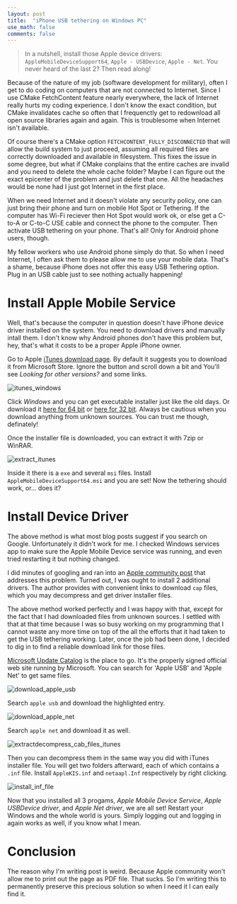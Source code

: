 ```yaml
---
layout: post
title:  "iPhone USB tethering on Windows PC"
use_math: false
comments: false
---
```


> In a nutshell, install those Apple device drivers:
`AppleMobileDeviceSupport64`, `Apple - USBDevice`, `Apple - Net`.
You never heard of the last 2? Then read along!

Because of the nature of my job (software development for military), often I get
to do coding on computers that are not connected to Internet.
Since I use CMake FetchContent feature nearly everywhere, the lack of Internet
really hurts my coding experience.
I don't know the exact condition, but CMake invalidates cache so often that I
frequenctly get to redownload all open source libraries again and again.
This is troublesome when Internet isn't available.

Of course there's a CMake option `FETCHCONTENT_FULLY_DISCONNECTED` that will
allow the build system to just proceed, assuming all required files are
correctly downloaded and available in filesystem.
This fixes the issue in some degree, but what if CMake conplains that the entire
caches are invalid and you need to delete the whole cache folder?
Maybe I can figure out the exact epicenter of the problem and just delete that
one.
All the headaches would be none had I just got Internet in the first place.

When we need Internet and it doesn't violate any security policy, one can just
bring their phone and turn on mobile Hot Spot or Tethering.
If the computer has Wi-Fi reciever then Hot Spot would work ok, or else get a
C-to-A or C-to-C USE cable and connect the phone to the computer.
Then activate USB tethering on your phone.
That's all!
Only for Android phone users, though.

My fellow workers who use Android phone simply do that.
So when I need Internet, I often ask them to please allow me to use your mobile
data.
That's a shame, because iPhone does not offer this easy USB Tethering option.
Plug in an USB cable just to see nothing actually happening!

# Install Apple Mobile Service

Well, that's because the computer in question doesn't have iPhone device driver
installed on the system.
You need to download drivers and manually intall them.
I don't know why Android phones don't have this problem but, hey, that's what it
costs to be a proper Apple iPhone owner.

Go to Apple [iTunes download page](https://www.apple.com/itunes/).
By default it suggests you to download it from Microsoft Store.
Ignore the button and scroll down a bit and You'll see
*Looking for other versions?* and some links.

![itunes_windows](/assets/images/misc_01/itunes_windows.jpg)<br>

Click *Windows* and you can get executable installer just like the old days.
Or download it [here for 64 bit](https://www.apple.com/itunes/download/win64) or
[here for 32 bit](https://www.apple.com/itunes/download/win32).
Always be cautious when you download anything from unknown sources.
You can trust me though, definately!

Once the installer file is downloaded, you can extract it with 7zip or WinRAR.

![extract_itunes](/assets/images/misc_01/extract_itunes.png)<br>

Inside it there is a `exe` and several `msi` files.
Install `AppleMobileDeviceSupport64.msi` and you are set!
Now the tethering should work, or... does it?

# Install Device Driver

The above method is what most blog posts suggest if you search on Google.
Unfortunately it didn't work for me.
I checked Windows services app to make sure the Apple Mobile Device service was running, and even tried restarting it but nothing changed.

I did minutes of googling and ran into an [Apple community post](https://discussions.apple.com/thread/255478610) that addresses this problem.
Turned out, I was ought to install 2 additional drivers.
The author provides with convenient links to download `cap` files, which you may decompress and get driver installer files.

The above method worked perfectly and I was happy with that, except for the fact that I had downloaded files from unknown sources.
I settled with that at that time because I was so busy working on my programming that I cannot waste any more time on top of the all the efforts that it had taken to get the USB tethering working.
Later, once the job had been done, I decided to dig in to find a reliable download link for those files.

[Microsoft Update Catalog](https://www.catalog.update.microsoft.com/Search.aspx?q=apple%20usb) is the place to go.
It's the properly signed official web site running by Microsoft.
You can search for 'Apple USB' and 'Apple Net' to get same files.

![download_apple_usb](/assets/images/misc_01/download_apple_usb.jpg)<br>

Search `apple usb` and download the highlighted entry.

![download_apple_net](/assets/images/misc_01/download_apple_net.jpg)<br>

Search `apple net` and download it as well.

![extractdecompress_cab_files_itunes](/assets/images/misc_01/decompress_cab_files.png)<br>

Then you can decompress them in the same way you did with iTunes installer file.
You will get two folders afterward, each of which contains a `.inf` file.
Install `AppleKIS.inf` and `netaapl.Inf` respectively by right clicking.

![install_inf_file](/assets/images/misc_01/install_inf_file.png)<br>

Now that you installed all 3 progams, *Apple Mobile Device Service*, *Apple USBDevice driver*, and *Apple Net driver*, we are all set!
Restart your Windows and the whole world is yours.
Simply logging out and logging in again works as well, if you know what I mean.

# Conclusion

The reason why I'm writing post is weird.
Because Apple community won't allow me to print out the page as PDF file.
That sucks.
So I'm writing this to permanently preserve this precious solution so when I need
it I can eaily find it.

